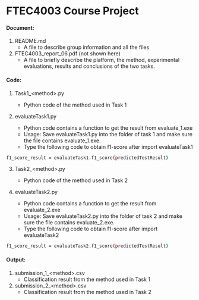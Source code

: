 # FTEC4003 Course Project 
#### Document:
1. README.md
	- A file to describe group information and all the files
2. FTEC4003_report_06.pdf (not shown here)
	- A file to briefly describe the platform, the method, experimental evaluations, results and conclusions of the two tasks. 

#### Code:
1. Task1_\<method\>.py
	- Python code of the method used in Task 1

2. evaluateTask1.py
	- Python code contains a function to get the result from evaluate_1.exe
	- Usage: Save evaluateTask1.py into the folder of task 1 and make sure the file contains evaluate_1.exe.
	- Type the following code to obtain f1-score after import evaluateTask1
```bash
f1_score_result = evaluateTask1.f1_score(predictedTestResult)
```

3. Task2_\<method\>.py
	- Python code of the method used in Task 2

4. evaluateTask2.py
	- Python code contains a function to get the result from evaluate_2.exe
	- Usage: Save evaluateTask2.py into the folder of task 2 and make sure the file contains evaluate_2.exe.
	- Type the following code to obtain f1-score after import evaluateTask2
```bash
f1_score_result = evaluateTask2.f1_score(predictedTestResult)
```

#### Output:
1. submission_1_\<method\>.csv
	- Classification result from the method used in Task 1
2. submission_2_\<method\>.csv
	- Classification result from the method used in Task 2
